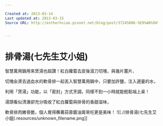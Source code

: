 ```yaml
---

Created at: 2013-03-14
Last updated at: 2013-03-15
Source URL: http://estherhsiao.pixnet.net/blog/post/37245006-%E9%AB%94%E9%A9%97-%E9%A3%9B%E5%88%A9%E6%B5%A6%E6%99%BA%E6%85%A7%E8%90%AC%E7%94%A8%E9%8D%8B-hd2175-%E2%88%A3-%E6%96%99%E7%90%86%E6%96%B0%E5%B9%AB%E6%89%8B


---
```


# 排骨湯(七先生艾小姐)


智慧萬用鍋用來煲湯也超讚！紅白蘿蔔去皮後滾刀切塊，與幾片薑片、

切塊汆燙去過血水的軟骨排一起丟入智慧萬用鍋中，只要加許鹽，注入適量的水，

利用「煲湯」功能，以「密封」方式烹調，同樣不到一小時就能輕鬆端上桌！

湯頭看似清澈卻充分吸收了紅白蘿蔔與排骨的香甜滋味，

軟骨排肉嫩骨脆，個人覺得蘸著蒜蓉醬油膏來吃更是美味！
![[.//排骨湯(七先生艾小姐).resources/unknown_filename.png]]


